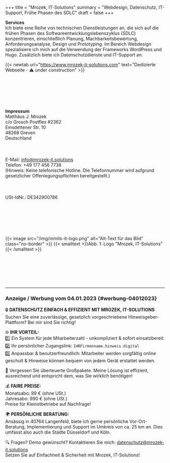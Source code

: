 +++
title = "Mrozek, IT-Solutions"
summary = "Webdesign, Datenschutz, IT-Support, Frühe Phasen des SDLC"
draft = false
+++

**Services**  
Ich biete eine Reihe von technischen Dienstleistungen an, die sich auf die frühen Phasen des Softwareentwicklungslebenszyklus (SDLC) konzentrieren, einschließlich Planung, Machbarkeitsbewertung, Anforderungsanalyse, Design und Prototyping. Im Bereich Webdesign spezialisiere ich mich auf die Verwendung der Frameworks WordPress und Hugo. Zusätzlich biete ich Datenschutzdienste und IT-Support an.  

{{< newtab url="https://www.mrozek-it-solutions.com" text="Dedizierte Webseite - ⚠️ under construction" >}}

</br></br>   
</br></br>  

**Impressum**  
Matthäus J. Mrozek  
c/o Grosch Postflex #2362  
Emsdettener Str. 10  
48268 Greven  
Deutschland  
</br></br>  
E-Mail: info@mrozek-it.solutions  
Telefon: +49 177 456 7738  
(Hinweis: Keine telefonische Hotline. Die Telefonnummer wird aufgrund gesetzlicher Offenlegungspflichten bereitgestellt.)  
</br></br>  
USt-IdNr.: DE342900786  

</br></br>  
</br></br> 

{{< image src="/img/mmits-it-logo.png" alt="Alt-Text für das Bild" class="no-border" >}}
{{< smalltext >}}Abb. 1: Logo "Mrozek, IT-Solutions"{{< /smalltext >}}


</br></br>  
</br></br> 

***  
### Anzeige / Werbung vom 04.01.2023 {#werbung-04012023}

🔒 **DATENSCHUTZ EINFACH & EFFIZIENT MIT MROZEK, IT-SOLUTIONS**  
Suchen Sie eine zuverlässige, gesetzlich vorgeschriebene Hinweisgeber-Plattform? Bei mir sind Sie richtig!

🌐 **IHR VORTEIL:**  
1️⃣ Ein System für jede Mitarbeiterzahl - unkompliziert & sofort einsatzbereit.  
2️⃣ Ihr persönlicher Zugangslink: `IHRFirmenname.hinweis.digital`  
3️⃣ Anpassbar & benutzerfreundlich: Mitarbeiter werden sorgfältig online geschult & Hinweise können bequem von jedem Gerät erstattet werden.

🚫 Vergessen Sie überteuerte Großpakete. Meine Lösung ist effizient, ausreichend und entspricht dem, was Sie wirklich benötigen!

💰 **FAIRE PREISE:**  
Monatsabo: 99 € (ohne USt.)  
Jahresabo: 990 € (ohne USt.)  
Preise für Kleinstbetriebe auf Nachfrage!

🌍 **PERSÖNLICHE BERATUNG:**  
Ansässig in 40764 Langenfeld, biete ich gerne persönliche Vor-Ort-Beratung, Implementierung und Support im Umkreis von ca. 25 km an. Dies umfasst also auch die Städte Düsseldorf und Köln.

🔍 Fragen? Demo gewünscht? Kontaktieren Sie mich: datenschutz@mrozek-it.solutions  
Setzen Sie auf Einfachheit & Sicherheit mit Mrozek, IT-Solutions!
